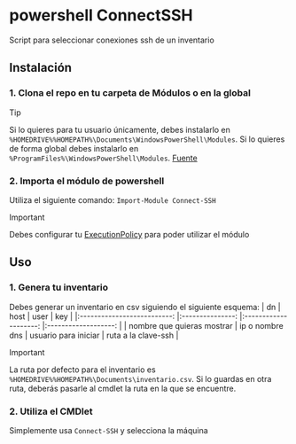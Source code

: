 # powershell ConnectSSH

Script para seleccionar conexiones ssh de un inventario

## Instalación

### 1. Clona el repo en tu carpeta de Módulos o en la global
>[!TIP]
>Si lo quieres para tu usuario únicamente, debes instalarlo en `%HOMEDRIVE%%HOMEPATH%\Documents\WindowsPowerShell\Modules`. Si lo quieres de forma global debes instalarlo en `%ProgramFiles%\WindowsPowerShell\Modules`. [Fuente](https://learn.microsoft.com/en-us/powershell/scripting/developer/module/installing-a-powershell-module?view=powershell-7.5)

### 2. Importa el módulo de powershell
Utiliza el siguiente comando:
`Import-Module Connect-SSH`
>[!IMPORTANT]
>Debes configurar tu [ExecutionPolicy](https://learn.microsoft.com/en-us/powershell/module/microsoft.powershell.security/set-executionpolicy?view=powershell-7.5) para poder utilizar el módulo
## Uso

### 1. Genera tu inventario
Debes generar un inventario en csv siguiendo el siguiente esquema:
|             dn             	|       host      	|         user         	|         key         	|
|:--------------------------:	|:---------------:	|:--------------------:	|:-------------------:	|
| nombre que quieras mostrar 	| ip o nombre dns 	| usuario para iniciar 	| ruta a la clave-ssh 	|

>[!Important]
> La ruta por defecto para el inventario es `%HOMEDRIVE%%HOMEPATH%\Documents\inventario.csv`. Si lo guardas en otra ruta, deberás pasarle al cmdlet la ruta en la que se encuentre.

### 2. Utiliza el CMDlet

Simplemente usa `Connect-SSH` y selecciona la máquina
